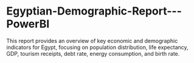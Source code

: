 # Egyptian-Demographic-Report---PowerBI
This report provides an overview of key economic and demographic indicators for Egypt, focusing on population distribution, life expectancy, GDP, tourism receipts, debt rate, energy consumption, and birth rate.
